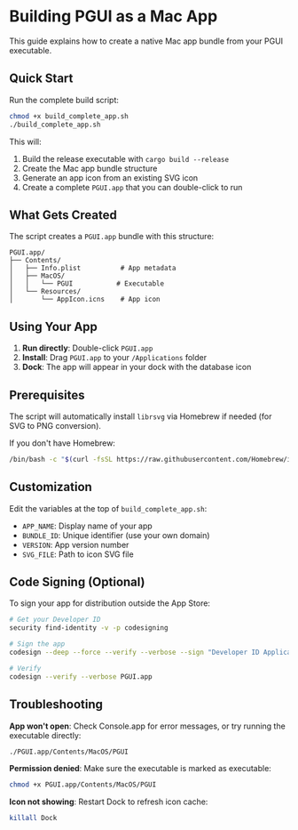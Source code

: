 # Building PGUI as a Mac App

This guide explains how to create a native Mac app bundle from your PGUI executable.

## Quick Start

Run the complete build script:

```bash
chmod +x build_complete_app.sh
./build_complete_app.sh
```

This will:
1. Build the release executable with `cargo build --release`
2. Create the Mac app bundle structure
3. Generate an app icon from an existing SVG icon
4. Create a complete `PGUI.app` that you can double-click to run

## What Gets Created

The script creates a `PGUI.app` bundle with this structure:

```
PGUI.app/
├── Contents/
│   ├── Info.plist          # App metadata
│   ├── MacOS/
│   │   └── PGUI           # Executable
│   └── Resources/
│       └── AppIcon.icns    # App icon
```

## Using Your App

1. **Run directly**: Double-click `PGUI.app`
2. **Install**: Drag `PGUI.app` to your `/Applications` folder
3. **Dock**: The app will appear in your dock with the database icon

## Prerequisites

The script will automatically install `librsvg` via Homebrew if needed (for SVG to PNG conversion).

If you don't have Homebrew:
```bash
/bin/bash -c "$(curl -fsSL https://raw.githubusercontent.com/Homebrew/install/HEAD/install.sh)"
```

## Customization

Edit the variables at the top of `build_complete_app.sh`:

- `APP_NAME`: Display name of your app
- `BUNDLE_ID`: Unique identifier (use your own domain)
- `VERSION`: App version number
- `SVG_FILE`: Path to icon SVG file

## Code Signing (Optional)

To sign your app for distribution outside the App Store:

```bash
# Get your Developer ID
security find-identity -v -p codesigning

# Sign the app
codesign --deep --force --verify --verbose --sign "Developer ID Application: Your Name" PGUI.app

# Verify
codesign --verify --verbose PGUI.app
```

## Troubleshooting

**App won't open**: Check Console.app for error messages, or try running the executable directly:
```bash
./PGUI.app/Contents/MacOS/PGUI
```

**Permission denied**: Make sure the executable is marked as executable:
```bash
chmod +x PGUI.app/Contents/MacOS/PGUI
```

**Icon not showing**: Restart Dock to refresh icon cache:
```bash
killall Dock
```
